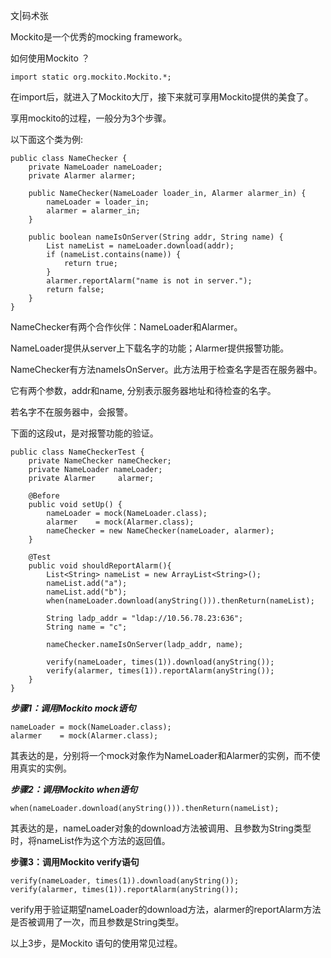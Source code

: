 文|码术张

Mockito是一个优秀的mocking framework。

如何使用Mockito ？

`import static org.mockito.Mockito.*;`

在import后，就进入了Mockito大厅，接下来就可享用Mockito提供的美食了。

享用mockito的过程，一般分为3个步骤。

以下面这个类为例:

```
public class NameChecker {
    private NameLoader nameLoader;
    private Alarmer alarmer;
    
    public NameChecker(NameLoader loader_in, Alarmer alarmer_in) {
        nameLoader = loader_in;
        alarmer = alarmer_in;
    }

    public boolean nameIsOnServer(String addr, String name) {
        List nameList = nameLoader.download(addr);
        if (nameList.contains(name)) {
            return true;
        }
        alarmer.reportAlarm("name is not in server.");
        return false;
    }
}
```

NameChecker有两个合作伙伴：NameLoader和Alarmer。

NameLoader提供从server上下载名字的功能；Alarmer提供报警功能。

NameChecker有方法nameIsOnServer。此方法用于检查名字是否在服务器中。

它有两个参数，addr和name, 分别表示服务器地址和待检查的名字。

若名字不在服务器中，会报警。

下面的这段ut，是对报警功能的验证。

```
public class NameCheckerTest {
    private NameChecker nameChecker;
    private NameLoader nameLoader;
    private Alarmer     alarmer;

    @Before
    public void setUp() {
        nameLoader = mock(NameLoader.class);
        alarmer    = mock(Alarmer.class);
        nameChecker = new NameChecker(nameLoader, alarmer);
    }

    @Test
    public void shouldReportAlarm(){
        List<String> nameList = new ArrayList<String>();
        nameList.add("a");
        nameList.add("b");
        when(nameLoader.download(anyString())).thenReturn(nameList);

        String ladp_addr = "ldap://10.56.78.23:636";
        String name = "c";

        nameChecker.nameIsOnServer(ladp_addr, name);
        
        verify(nameLoader, times(1)).download(anyString());
        verify(alarmer, times(1)).reportAlarm(anyString());
    }
}
```

***步骤1：调用Mockito mock语句***

```
nameLoader = mock(NameLoader.class);
alarmer    = mock(Alarmer.class);
```

其表达的是，分别将一个mock对象作为NameLoader和Alarmer的实例，而不使用真实的实例。

***步骤2：调用Mockito when语句***

`when(nameLoader.download(anyString())).thenReturn(nameList);`

其表达的是，nameLoader对象的download方法被调用、且参数为String类型时，将nameList作为这个方法的返回值。

**步骤3：调用Mockito verify语句**

```
verify(nameLoader, times(1)).download(anyString());
verify(alarmer, times(1)).reportAlarm(anyString());
```

verify用于验证期望nameLoader的download方法，alarmer的reportAlarm方法是否被调用了一次，而且参数是String类型。

以上3步，是Mockito 语句的使用常见过程。











